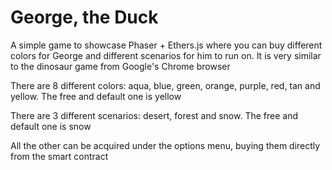 # George, the Duck

A simple game to showcase Phaser + Ethers.js where you can buy different colors for George and different scenarios for him to run on. It is very similar to the dinosaur game from Google's Chrome browser

There are 8 different colors: aqua, blue, green, orange, purple, red, tan and yellow. The free and default one is yellow

There are 3 different scenarios: desert, forest and snow. The free and default one is snow

All the other can be acquired under the options menu, buying them directly from the smart contract
